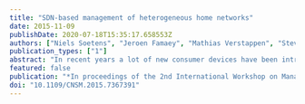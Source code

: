 ```yaml
---
title: "SDN-based management of heterogeneous home networks"
date: 2015-11-09
publishDate: 2020-07-18T15:35:17.658553Z
authors: ["Niels Soetens", "Jeroen Famaey", "Mathias Verstappen", "Steven Latré"]
publication_types: ["1"]
abstract: "In recent years a lot of new consumer devices have been introduced to the home network. Modern home networks usually consists of multiple heterogeneous communication technologies such as Ethernet, Wi-Fi and power-line communications. Today, the user has to manually decide which transmission technology to use as there is no automated optimization across technologies. Load balancing algorithms can improve overall throughput while redundant links also provide the opportunity to switch flows in case of link failures. Current standards either lack real implementation in consumer devices or do not have the flexibility to support all necessary functionality towards creating a convergent hybrid home network. Therefore, we propose an alternative way by using Software-Defined Networking techniques to manage a heterogeneous home network. In this paper we specifically evaluate the ability of OpenFlow-enabled switches to perform link switching both under normal conditions and in case of link failures. Our results show that SDN-based management can be used to improve heterogeneous home networks by utilising redundant links for flow rerouting. However, they also show that improvements are still needed to reduce downtime during link failure or rerouting in case of TCP traffic."
featured: false
publication: "*In proceedings of the 2nd International Workshop on Management of SDN and NFV Systems*"
doi: "10.1109/CNSM.2015.7367391"
---
```

